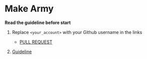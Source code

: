 # Make Army

**Read the guideline before start**

1. Replace `<your_account>` with your Github username in the links
    - [PULL REQUEST](https://github.com/mate-academy/js_make-army/pull/89)

2. [Guideline](https://github.com/mate-academy/js_task-guideline/blob/master/README.md)
